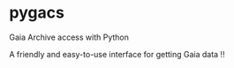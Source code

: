 # pygacs
Gaia Archive access with Python

A friendly and easy-to-use interface for getting Gaia data !!
